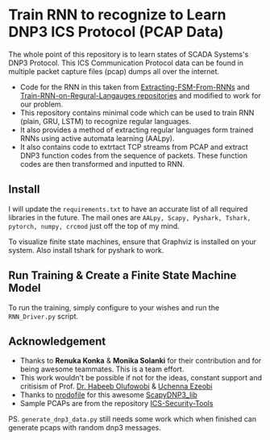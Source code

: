 # Train RNN to recognize to Learn DNP3 ICS Protocol (PCAP Data)
The whole point of this repository is to learn states of SCADA Systems's DNP3 Protocol. This ICS Communication Protocol data can be found in multiple packet capture files (pcap) dumps all over the internet.

- Code for the RNN in this taken from [Extracting-FSM-From-RNNs](https://github.com/DES-Lab/Extracting-FSM-From-RNNs) and [Train-RNN-on-Regural-Langauges repositories](https://github.com/emuskardin/Train-RNN-on-Regural-Langauges/tree/master) and modified 
to work for our problem.
- This repository contains minimal code which can be used to train RNN (plain, GRU, LSTM) to recognize regular languages.
- It also provides a method of extracting regular languages form trained RNNs using active automata learning (AALpy).
- It also contains code to extrtact TCP streams from PCAP and extract DNP3 function codes from the sequence of packets. These function codes are then transformed and inputted to RNN.

## Install 
I will update the `requirements.txt` to have an accurate list of all required libraries in the future. The mail ones are `AALpy, Scapy, Pyshark, Tshark, pytorch, numpy, crcmod` just off the top of my mind.

To visualize finite state machines, ensure that Graphviz is installed on your system. Also install tshark for pyshark to work.

## Run Training & Create a Finite State Machine Model
To run the training, simply configure to your wishes and run the `RNN_Driver.py` script.

## Acknowledgement
- Thanks to **Renuka Konka** & **Monika Solanki** for their contribution and for being awesome teammates. This is a team effort.
- This work wouldn't be possible if not for the ideas, constant support and critisism of Prof. [Dr. Habeeb Olufowobi](https://dipupo.github.io/) & [Uchenna Ezeobi](https://scholar.google.com/citations?user=tj9rDt0AAAAJ&hl=en)
- Thanks to [nrodofile](https://github.com/nrodofile) for this awesome [ScapyDNP3_lib](https://github.com/nrodofile/ScapyDNP3_lib)
- Sample PCAPs are from the repository [ICS-Security-Tools](https://github.com/ITI/ICS-Security-Tools/blob/master/protocols/README.md)

PS. `generate_dnp3_data.py` still needs some work which when finished can generate pcaps with random dnp3 messages.